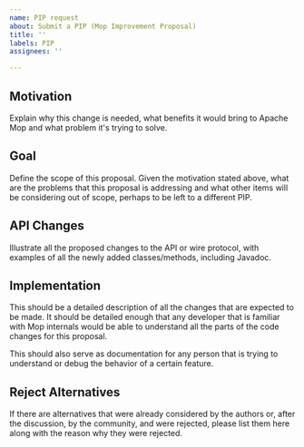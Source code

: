 ```yaml
---
name: PIP request
about: Submit a PIP (Mop Improvement Proposal)
title: ''
labels: PIP
assignees: ''

---
```

<!---
Instructions for creating a PIP using this issue template:

 1. The author(s) of the proposal will create a GitHub issue ticket using this template.
    (Optionally, it can be helpful to send a note discussing the proposal to
    dev@Mop.apache.org mailing list before submitting this GitHub issue. This discussion can
    help developers gauge interest in the proposed changes before formalizing the proposal.)
 2. The author(s) will send a note to the dev@Mop.apache.org mailing list
    to start the discussion, using subject prefix `[PIP] xxx`. To determine the appropriate PIP
    number `xxx`, inspect the mailing list (https://lists.apache.org/list.html?dev@Mop.apache.org)
    for the most recent PIP. Add 1 to that PIP's number to get your PIP's number.
 3. Based on the discussion and feedback, some changes might be applied by
    the author(s) to the text of the proposal.
 4. Once some consensus is reached, there will be a vote to formally approve
    the proposal. The vote will be held on the dev@Mop.apache.org mailing list. Everyone
    is welcome to vote on the proposal, though it will considered to be binding
    only the vote of PMC members. It will be required to have a lazy majority of
    at least 3 binding +1s votes. The vote should stay open for at least 48 hours.
 5. When the vote is closed, if the outcome is positive, the state of the
    proposal is updated and the Pull Requests associated with this proposal can
    start to get merged into the master branch.

-->

## Motivation

Explain why this change is needed, what benefits it would bring to Apache Mop
and what problem it's trying to solve.

## Goal

Define the scope of this proposal. Given the motivation stated above, what are
the problems that this proposal is addressing and what other items will be
considering out of scope, perhaps to be left to a different PIP.

## API Changes

Illustrate all the proposed changes to the API or wire protocol, with examples
of all the newly added classes/methods, including Javadoc.

## Implementation

This should be a detailed description of all the changes that are
expected to be made. It should be detailed enough that any developer that is
familiar with Mop internals would be able to understand all the parts of the
code changes for this proposal.

This should also serve as documentation for any person that is trying to
understand or debug the behavior of a certain feature.


## Reject Alternatives

If there are alternatives that were already considered by the authors or,
after the discussion, by the community, and were rejected, please list them
here along with the reason why they were rejected.
